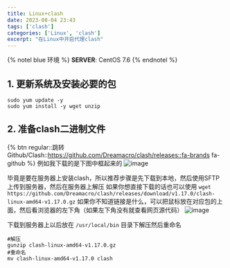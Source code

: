 ```yaml
---
title: Linux+clash
date: 2023-08-04 23:43
tags: ['clash']
categories: ['Linux', 'clash']
excerpt: "在Linux中开启代理clash"
---
```


{% notel blue 环境 %}
**SERVER**: CentOS 7.6
{% endnotel %}

## 1. 更新系统及安装必要的包
```shell
sudo yum update -y
sudo yum install -y wget unzip
```

## 2. 准备clash二进制文件
{% btn regular::跳转Github/Clash::https://github.com/Dreamacro/clash/releases::fa-brands fa-github %}
例如我下载的是下图中框起来的
![image](https://qiniu.yangbaoyuan.cn/assets.png)

毕竟是要在服务器上安装clash，所以推荐步骤是先下载到本地，然后使用SFTP上传到服务器，然后在服务器上解压
如果你想直接下载的话也可以使用 
`wget https://github.com/Dreamacro/clash/releases/download/v1.17.0/clash-linux-amd64-v1.17.0.gz`
如果你不知道链接是什么，可以把鼠标放在对应包的上面，然后看浏览器的左下角（如果左下角没有就查看网页源代码）
![image](https://qiniu.yangbaoyuan.cn/clashWgetUrl.png)

下载到服务器上以后放在 `/usr/local/bin` 目录下解压然后重命名
```shell
#解压
gunzip clash-linux-amd64-v1.17.0.gz
#重命名
mv clash-linux-amd64-v1.17.0 clash
```




